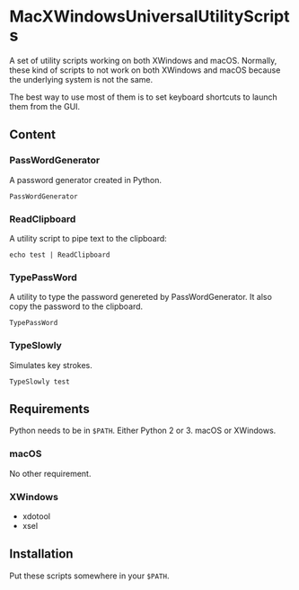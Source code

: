 # MacXWindowsUniversalUtilityScripts

A set of utility scripts working on both XWindows and macOS. Normally, these kind of scripts to not work on both XWindows and macOS because the underlying system is not the same.

The best way to use most of them is to set keyboard shortcuts to launch them from the GUI.

## Content

### PassWordGenerator

A password generator created in Python.

    PassWordGenerator

### ReadClipboard

A utility script to pipe text to the clipboard:

    echo test | ReadClipboard

### TypePassWord

A utility to type the password genereted by PassWordGenerator. It also copy the password to the clipboard.

    TypePassWord

### TypeSlowly

Simulates key strokes.

    TypeSlowly test

## Requirements

Python needs to be in `$PATH`. Either Python 2 or 3. macOS or XWindows.

### macOS

No other requirement.

### XWindows

- xdotool
- xsel

## Installation

Put these scripts somewhere in your `$PATH`.
